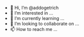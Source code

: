 - 👋 Hi, I’m @addogetrich
- 👀 I’m interested in ...
- 🌱 I’m currently learning ...
- 💞️ I’m looking to collaborate on ...
- 📫 How to reach me ...

<!---
addogetrich/addogetrich is a ✨ special ✨ repository because its `README.md` (this file) appears on your GitHub profile.
You can click the Preview link to take a look at your changes.
--->
